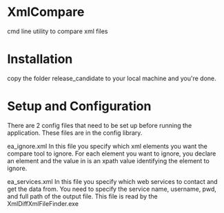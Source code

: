 XmlCompare
==========

cmd line utility to compare xml files

Installation
============

copy the folder release_candidate to your local machine and you're done.
 
Setup and Configuration
============

There are 2 config files that need to be set up before running the application.
These files are in the config library.

ea_ignore.xml
In this file you specify which xml elements you want the compare tool to ignore. 
For each element you want to ignore, you declare an <ignoreElement> element and the value in <elementXpath> 
is an xpath value identifying the element to ignore.

ea_services.xml
In this file you specify which web services to contact and get the data from. 
You need to specify the service name, username, pwd, and full path of the output file. 
This file is read by the XmlDiffXmlFileFinder.exe 

